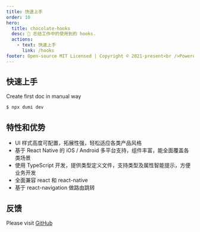 ```yaml
---
title: 快速上手
order: 10
hero:
  title: chocolate-hooks
  desc: 📖 总结工作中的使用到的 hooks.
  actions:
    - text: 快速上手
      link: /hooks
footer: Open-source MIT Licensed | Copyright © 2021-present<br />Powered by self
---
```


## 快速上手

Create first doc in manual way

```bash
$ npx dumi dev
```

## 特性和优势

- UI 样式高度可配置，拓展性强，轻松适应各类产品风格
- 基于 React Native 的 iOS / Android 多平台支持，组件丰富，能全面覆盖各类场景
- 使用 TypeScript 开发，提供类型定义文件，支持类型及属性智能提示，方便业务开发
- 全面兼容 react 和 react-native
- 基于 react-navigation 做路由跳转


## 反馈

Please visit [GitHub](https://github.com/ChocolateUI/chocolate-hooks)
